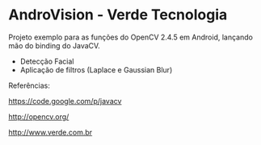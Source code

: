 AndroVision - Verde Tecnologia
==============================

Projeto exemplo para as funções do OpenCV 2.4.5 em Android, lançando mão do binding do JavaCV.
 - Detecção Facial
 - Aplicação de filtros (Laplace e Gaussian Blur)


Referências:

https://code.google.com/p/javacv

http://opencv.org/

http://www.verde.com.br

